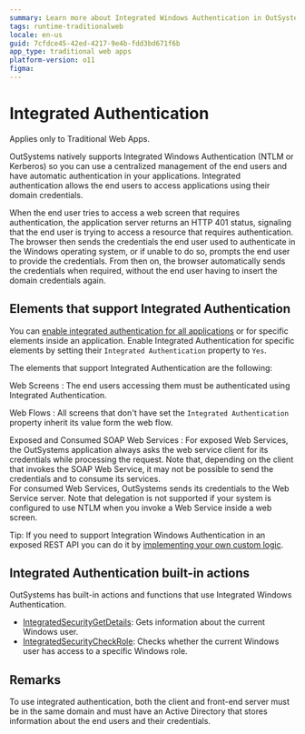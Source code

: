 ```yaml
---
summary: Learn more about Integrated Windows Authentication in OutSystems.
tags: runtime-traditionalweb
locale: en-us
guid: 7cfdce45-42ed-4217-9e4b-fdd3bd671f6b
app_type: traditional web apps
platform-version: o11
figma:
---
```


# Integrated Authentication

<div class="info" markdown="1">

Applies only to Traditional Web Apps.

</div>

OutSystems natively supports Integrated Windows Authentication (NTLM or Kerberos) so you can use a centralized management of the end users and have automatic authentication in your applications. Integrated authentication allows the end users to access applications using their domain credentials.

When the end user tries to access a web screen that requires authentication, the application server returns an HTTP 401 status, signaling that the end user is trying to access a resource that requires authentication. The browser then sends the credentials the end user used to authenticate in the Windows operating system, or if unable to do so, prompts the end user to provide the credentials. From then on, the browser automatically sends the credentials when required, without the end user having to insert the domain credentials again.

## Elements that support Integrated Authentication

You can [enable integrated authentication for all applications](configure-active-directory.md) or for specific elements inside an application. Enable Integrated Authentication for specific elements by setting their `Integrated Authentication` property to `Yes`.

The elements that support Integrated Authentication are the following:

Web Screens
:   The end users accessing them must be authenticated using Integrated Authentication.

Web Flows
:   All screens that don't have set the `Integrated Authentication` property inherit its value form the web flow.

Exposed and Consumed SOAP Web Services
:   For exposed Web Services, the OutSystems application always asks the web service client for its credentials while processing the request. Note that, depending on the client that invokes the SOAP Web Service, it may not be possible to send the credentials and to consume its services.  
    For consumed Web Services, OutSystems sends its credentials to the Web Service server. Note that delegation is not supported if your system is configured to use NTLM when you invoke a Web Service inside a web screen.

Tip: If you need to support Integration Windows Authentication in an exposed REST API you can do it by [implementing your own custom logic](../../../../extensibility-and-integration/rest/expose-rest-apis/add-custom-authentication-to-an-exposed-rest-api.md).

## Integrated Authentication built-in actions

OutSystems has built-in actions and functions that use Integrated Windows Authentication.

* [IntegratedSecurityGetDetails](<../../../../ref/apis/auto/system-actions.final.md#IntegratedSecurityGetDetails>): Gets information about the current Windows user.
* [IntegratedSecurityCheckRole](<../../../../ref/apis/auto/system-actions.final.md#IntegratedSecurityCheckRole>): Checks whether the current Windows user has access to a specific Windows role.

## Remarks

To use integrated authentication, both the client and front-end server must be in the same domain and must have an Active Directory that stores information about the end users and their credentials.
